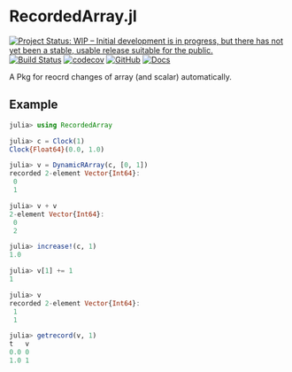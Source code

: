 # RecordedArray.jl

[![Project Status: WIP – Initial development is in progress, but there has not yet been a stable, usable release suitable for the public.](https://www.repostatus.org/badges/latest/wip.svg)](https://www.repostatus.org/#wip)
[![Build Status](https://github.com/wangl-cc/RecordedArray.jl/actions/workflows/ci.yml/badge.svg?branch=master)](https://github.com/wangl-cc/RecordedArray.jl/actions/workflows/ci.yml)
[![codecov](https://codecov.io/gh/wangl-cc/RecordedArray.jl/branch/master/graph/badge.svg?token=PB3THCTNJ9)](https://codecov.io/gh/wangl-cc/RecordedArray.jl)
[![GitHub](https://img.shields.io/github/license/wangl-cc/RecordedArray.jl)](https://github.com/wangl-cc/RecordedArray.jl/blob/master/LICENSE)
[![Docs](https://img.shields.io/badge/docs-dev-blue.svg)](https://wangl-cc.github.io/RecordedArray.jl/dev)

A Pkg for reocrd changes of array (and scalar) automatically.

## Example

```julia
julia> using RecordedArray

julia> c = Clock(1)
Clock{Float64}(0.0, 1.0)

julia> v = DynamicRArray(c, [0, 1])
recorded 2-element Vector{Int64}:
 0
 1

julia> v + v
2-element Vector{Int64}:
 0
 2

julia> increase!(c, 1)
1.0

julia> v[1] += 1
1

julia> v
recorded 2-element Vector{Int64}:
 1
 1

julia> getrecord(v, 1)
t	v
0.0	0
1.0	1
```
